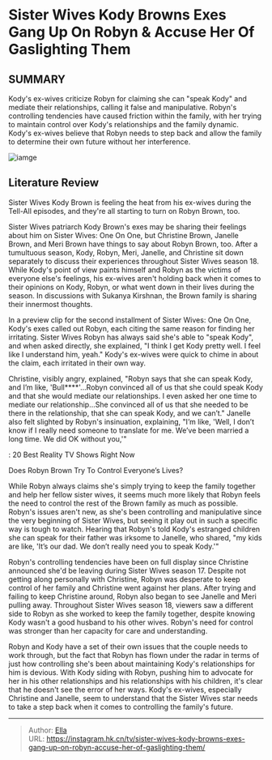 # Sister Wives Kody Browns Exes Gang Up On Robyn &amp; Accuse Her Of Gaslighting Them


## SUMMARY 



  Kody&#39;s ex-wives criticize Robyn for claiming she can &#34;speak Kody&#34; and mediate their relationships, calling it false and manipulative.   Robyn&#39;s controlling tendencies have caused friction within the family, with her trying to maintain control over Kody&#39;s relationships and the family dynamic.   Kody&#39;s ex-wives believe that Robyn needs to step back and allow the family to determine their own future without her interference.  

![iamge](https://static1.srcdn.com/wordpress/wp-content/uploads/2023/11/christine-janelle-brown-still-seem-to-resent-this-sister-wives-star-after-all-these-years.jpg)

## Literature Review
Sister Wives Kody Brown is feeling the heat from his ex-wives during the Tell-All episodes, and they&#39;re all starting to turn on Robyn Brown, too.




Sister Wives patriarch Kody Brown&#39;s exes may be sharing their feelings about him on Sister Wives: One On One, but Christine Brown, Janelle Brown, and Meri Brown have things to say about Robyn Brown, too. After a tumultuous season, Kody, Robyn, Meri, Janelle, and Christine sit down separately to discuss their experiences throughout Sister Wives season 18. While Kody&#39;s point of view paints himself and Robyn as the victims of everyone else&#39;s feelings, his ex-wives aren&#39;t holding back when it comes to their opinions on Kody, Robyn, or what went down in their lives during the season. In discussions with Sukanya Kirshnan, the Brown family is sharing their innermost thoughts.




In a preview clip for the second installment of Sister Wives: One On One, Kody&#39;s exes called out Robyn, each citing the same reason for finding her irritating. Sister Wives Robyn has always said she&#39;s able to &#34;speak Kody&#34;, and when asked directly, she explained, &#34;I think I get Kody pretty well. I feel like I understand him, yeah.&#34; Kody&#39;s ex-wives were quick to chime in about the claim, each irritated in their own way.


 

Christine, visibly angry, explained, &#34;Robyn says that she can speak Kody, and I’m like, &#39;Bull****&#39;...Robyn convinced all of us that she could speak Kody and that she would mediate our relationships. I even asked her one time to mediate our relationship...She convinced all of us that she needed to be there in the relationship, that she can speak Kody, and we can’t.&#34; Janelle also felt slighted by Robyn&#39;s insinuation, explaining, &#34;I’m like, &#39;Well, I don’t know if I really need someone to translate for me. We’ve been married a long time. We did OK without you,&#39;&#34;




 : 20 Best Reality TV Shows Right Now


 Does Robyn Brown Try To Control Everyone’s Lives? 
          

While Robyn always claims she&#39;s simply trying to keep the family together and help her fellow sister wives, it seems much more likely that Robyn feels the need to control the rest of the Brown family as much as possible. Robyn&#39;s issues aren&#39;t new, as she&#39;s been controlling and manipulative since the very beginning of Sister Wives, but seeing it play out in such a specific way is tough to watch. Hearing that Robyn&#39;s told Kody&#39;s estranged children she can speak for their father was irksome to Janelle, who shared, &#34;my kids are like, &#39;It’s our dad. We don’t really need you to speak Kody.&#39;&#34;


 




Robyn&#39;s controlling tendencies have been on full display since Christine announced she&#39;d be leaving during Sister Wives season 17. Despite not getting along personally with Christine, Robyn was desperate to keep control of her family and Christine went against her plans. After trying and failing to keep Christine around, Robyn also began to see Janelle and Meri pulling away. Throughout Sister Wives season 18, viewers saw a different side to Robyn as she worked to keep the family together, despite knowing Kody wasn&#39;t a good husband to his other wives. Robyn&#39;s need for control was stronger than her capacity for care and understanding.

Robyn and Kody have a set of their own issues that the couple needs to work through, but the fact that Robyn has flown under the radar in terms of just how controlling she&#39;s been about maintaining Kody&#39;s relationships for him is devious. With Kody siding with Robyn, pushing him to advocate for her in his other relationships and his relationships with his children, it&#39;s clear that he doesn&#39;t see the error of her ways. Kody&#39;s ex-wives, especially Christine and Janelle, seem to understand that the Sister Wives star needs to take a step back when it comes to controlling the family&#39;s future.






---

> Author: [Ella](https://instagram.hk.cn/)  
> URL: https://instagram.hk.cn/tv/sister-wives-kody-browns-exes-gang-up-on-robyn-accuse-her-of-gaslighting-them/  

